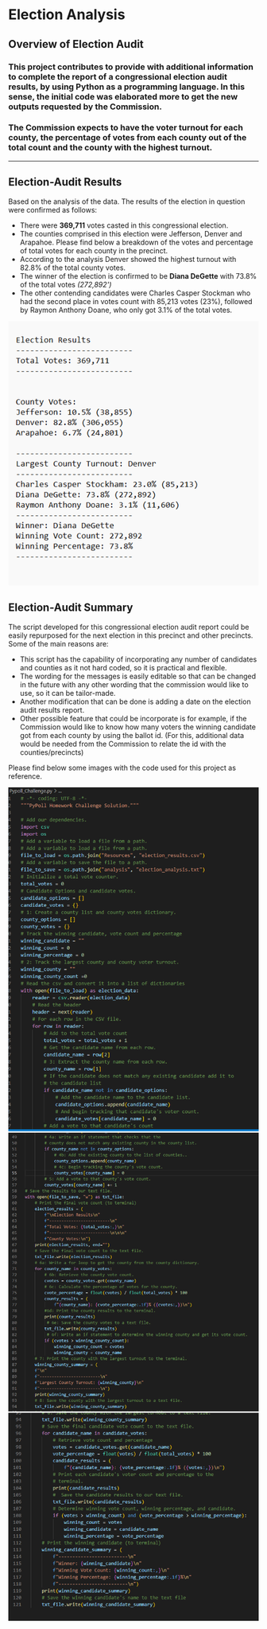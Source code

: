  # Election Analysis
## Overview of Election Audit

### This project contributes to provide with additional information to complete the report of a congressional election audit results, by using Python as a programming language. In this sense, the initial code was elaborated more to get the new outputs requested by the Commission.    
### The Commission expects to have the voter turnout for each county, the percentage of votes from each county out of the total count and the county with the highest turnout. 

---
## Election-Audit Results

Based on the analysis of the data. The results of the election in question were confirmed as follows: 

- There were **369,711** votes casted in this congressional election.
- The counties comprised in this election were Jefferson, Denver and Arapahoe. Please find below a breakdown of the votes and percentage of total votes for each county in the precinct.
- According to the analysis Denver showed the highest turnout with 82.8% of the total county votes.
- The winner of the election is confirmed to be **Diana DeGette** with 73.8% of the total votes *(272,892')* 
- The other contending candidates were Charles Casper Stockman who had the second place in votes count with 85,213 votes (23%), followed by Raymon Anthony Doane, who only got 3.1% of the total votes. 

![textfile_ElectionsResults](https://github.com/Connectime4ever/Election_Analysis/blob/main/Resources/textfile_ElectionsResults.png)

## Election-Audit Summary
The script developed for this congressional election audit report could be easily repurposed for the next election in this precinct and other precincts.  Some of the main reasons are:
- This script has the capability of incorporating any number of candidates and counties as it not hard coded, so it is practical and flexible.
- The wording for the messages is easily editable so that can be changed in the future with any other wording that the commission would like to use, so it can be tailor-made.  
- Another modification that can be done is adding a date on the election audit results report. 
- Other possible feature that could be incorporate is for example,  if the Commission would like to know how many voters the winning candidate got from each county by using the ballot id. (For this, additional data would be needed from the Commission to relate the id with the counties/precincts)


Please find below some images with the code used for this project as reference. 

![Code1](https://github.com/Connectime4ever/Election_Analysis/blob/main/Resources/Code1.png)
![Code2](https://github.com/Connectime4ever/Election_Analysis/blob/main/Resources/Code2.png)
![Code3](https://github.com/Connectime4ever/Election_Analysis/blob/main/Resources/Code3.png)
